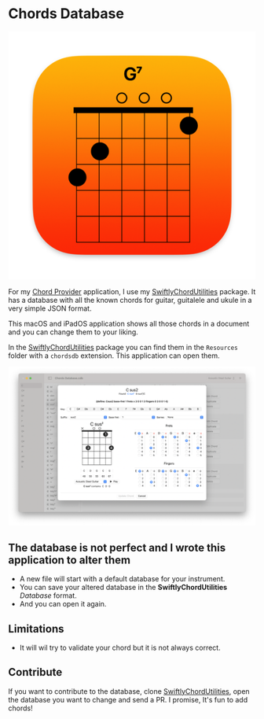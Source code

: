 #  Chords Database

![Icon](https://github.com/Desbeers/Chords-Database/raw/main/Images/icon.png)

For my [Chord Provider](https://github.com/Desbeers/Chord-Provider) application, I use my [SwiftlyChordUtilities](https://github.com/Desbeers/SwiftlyChordUtilities) package.
It has a database with all the known chords for guitar, guitalele and ukule in a very simple JSON format.

This macOS and iPadOS application shows all those chords in a document and you can change them to your liking.

In the [SwiftlyChordUtilities](https://github.com/Desbeers/SwiftlyChordUtilities) package you can find them in the `Resources` folder with a `chordsdb` extension. This application can open them.

![Chords Database](screenshot.png)

## The database is not perfect and I wrote this application to alter them

- A new file will start with a default database for your instrument.
- You can save your altered database in the **SwiftlyChordUtilities** *Database* format.
- And you can open it again.

## Limitations

- It will wil try to validate your chord but it is not always correct.

## Contribute

If you want to contribute to the database, clone [SwiftlyChordUtilities](https://github.com/Desbeers/SwiftlyChordUtilities), open the database you want to change and send a PR. I promise, It's fun to add chords!
